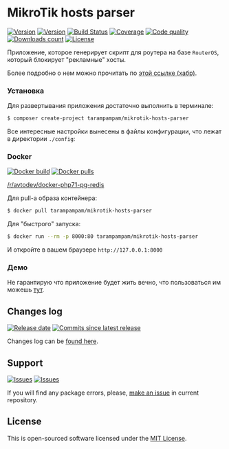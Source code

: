 # MikroTik hosts parser

[![Version][badge_packagist_version]][link_packagist]
[![Version][badge_php_version]][link_packagist]
[![Build Status][badge_build_status]][link_build_status]
[![Coverage][badge_coverage]][link_coverage]
[![Code quality][badge_code_quality]][link_coverage]
[![Downloads count][badge_downloads_count]][link_packagist]
[![License][badge_license]][link_license]

Приложение, которое генерирует скрипт для роутера на базе `RouterOS`, который блокирует "рекламные" хосты.

Более подробно о нем можно прочитать по [этой ссылке (хабр)][habr].

### Установка

Для развертывания приложения достаточно выполнить в терминале:

```bash
$ composer create-project tarampampam/mikrotik-hosts-parser
```

Все интересные настройки вынесены в файлы конфигурации, что лежат в директории `./config`:

### Docker

[![Docker build][badge_docker_build]][link_docker_build]
[![Docker pulls][badge_docker_pulls]][link_docker_pulls]

[/r/avtodev/docker-php71-pg-redis][docker_hub]

Для pull-а образа контейнера:

```bash
$ docker pull tarampampam/mikrotik-hosts-parser
```

Для "быстрого" запуска:

```bash
$ docker run --rm -p 8000:80 tarampampam/mikrotik-hosts-parser
```

И откройте в вашем браузере `http://127.0.0.1:8000`

### Демо

Не гарантирую что приложение будет жить вечно, что пользоваться им можешь [тут][demo].

## Changes log

[![Release date][badge_release_date]][link_releases]
[![Commits since latest release][badge_commits_since_release]][link_commits]

Changes log can be [found here][link_changes_log].

## Support

[![Issues][badge_issues]][link_issues]
[![Issues][badge_pulls]][link_pulls]

If you will find any package errors, please, [make an issue][link_create_issue] in current repository.

## License

This is open-sourced software licensed under the [MIT License][link_license].

[badge_packagist_version]:https://img.shields.io/packagist/v/tarampampam/mikrotik-hosts-parser.svg?style=flat-square&maxAge=180
[badge_php_version]:https://img.shields.io/packagist/php-v/tarampampam/mikrotik-hosts-parser.svg?style=flat-square&longCache=true
[badge_build_status]:https://img.shields.io/scrutinizer/build/g/tarampampam/mikrotik-hosts-parser.svg?style=flat-square&maxAge=180&logo=scrutinizer
[badge_code_quality]:https://img.shields.io/scrutinizer/g/tarampampam/mikrotik-hosts-parser.svg?style=flat-square&maxAge=180
[badge_coverage]:https://img.shields.io/scrutinizer/coverage/g/tarampampam/mikrotik-hosts-parser.svg?style=flat-square&maxAge=180
[badge_downloads_count]:https://img.shields.io/packagist/dt/tarampampam/mikrotik-hosts-parser.svg?style=flat-square&maxAge=180
[badge_license]:https://img.shields.io/packagist/l/tarampampam/mikrotik-hosts-parser.svg?style=flat-square&longCache=true
[badge_release_date]:https://img.shields.io/github/release-date/tarampampam/mikrotik-hosts-parser.svg?style=flat-square&maxAge=180
[badge_commits_since_release]:https://img.shields.io/github/commits-since/tarampampam/mikrotik-hosts-parser/latest.svg?style=flat-square&maxAge=180
[badge_issues]:https://img.shields.io/github/issues/tarampampam/mikrotik-hosts-parser.svg?style=flat-square&maxAge=180
[badge_pulls]:https://img.shields.io/github/issues-pr/tarampampam/mikrotik-hosts-parser.svg?style=flat-square&maxAge=180
[badge_docker_build]:https://img.shields.io/docker/build/tarampampam/mikrotik-hosts-parser.svg?style=flat-square&maxAge=180
[badge_docker_pulls]:https://img.shields.io/docker/pulls/tarampampam/mikrotik-hosts-parser.svg?style=flat-square&maxAge=180
[link_releases]:https://github.com/tarampampam/mikrotik-hosts-parser/releases
[link_packagist]:https://packagist.org/packages/tarampampam/mikrotik-hosts-parser
[link_build_status]:https://scrutinizer-ci.com/g/tarampampam/mikrotik-hosts-parser/build-status/master
[link_coverage]:https://scrutinizer-ci.com/g/tarampampam/mikrotik-hosts-parser/?branch=master
[link_changes_log]:https://github.com/tarampampam/mikrotik-hosts-parser/blob/master/CHANGELOG.md
[link_issues]:https://github.com/tarampampam/mikrotik-hosts-parser/issues
[link_create_issue]:https://github.com/tarampampam/mikrotik-hosts-parser/issues/new/choose
[link_commits]:https://github.com/tarampampam/mikrotik-hosts-parser/commits
[link_pulls]:https://github.com/tarampampam/mikrotik-hosts-parser/pulls
[link_license]:https://github.com/tarampampam/mikrotik-hosts-parser/blob/master/LICENSE
[link_docker_build]:https://hub.docker.com/r/tarampampam/mikrotik-hosts-parser/builds/
[link_docker_pulls]:https://hub.docker.com/r/tarampampam/mikrotik-hosts-parser/
[getcomposer]:https://getcomposer.org/download/
[demo]: https://stopad.kplus.pro/
[habr]: https://habrahabr.ru/post/264001/
[docker_hub]:https://hub.docker.com/r/tarampampam/mikrotik-hosts-parser/
